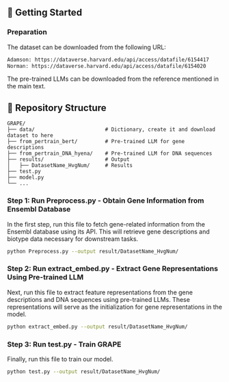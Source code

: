 ## 🏁 Getting Started

### Preparation
The dataset can be downloaded from the following URL:
```bash
Adamson: https://dataverse.harvard.edu/api/access/datafile/6154417
Norman: https://dataverse.harvard.edu/api/access/datafile/6154020
```
The pre-trained LLMs can be downloaded from the reference mentioned in the main text.

## 📁 Repository Structure  
```plaintext
GRAPE/
├── data/                       # Dictionary, create it and download dataset to here
├── from_pertrain_bert/         # Pre-trained LLM for gene descriptions
├── from_pertrain_DNA_hyena/    # Pre-trained LLM for DNA sequences
├── results/                    # Output 
│   ├── DatasetName_HvgNum/     # Results
├── test.py
├── model.py
└── ...          
```

### Step 1: Run Preprocess.py - Obtain Gene Information from Ensembl Database  
In the first step, run this file to fetch gene-related information from the Ensembl database using its API. This will retrieve gene descriptions and biotype data necessary for downstream tasks.  
```bash
python Preprocess.py --output result/DatasetName_HvgNum/
```

### Step 2: Run extract_embed.py - Extract Gene Representations Using Pre-trained LLM  
Next, run this file to extract feature representations from the gene descriptions and DNA sequences using pre-trained LLMs. These representations will serve as the initialization for gene representations in the model.
```bash
python extract_embed.py --output result/DatasetName_HvgNum/
```

### Step 3: Run test.py - Train GRAPE 
Finally, run this file to train our model.
```bash
python test.py --output result/DatasetName_HvgNum/
```
